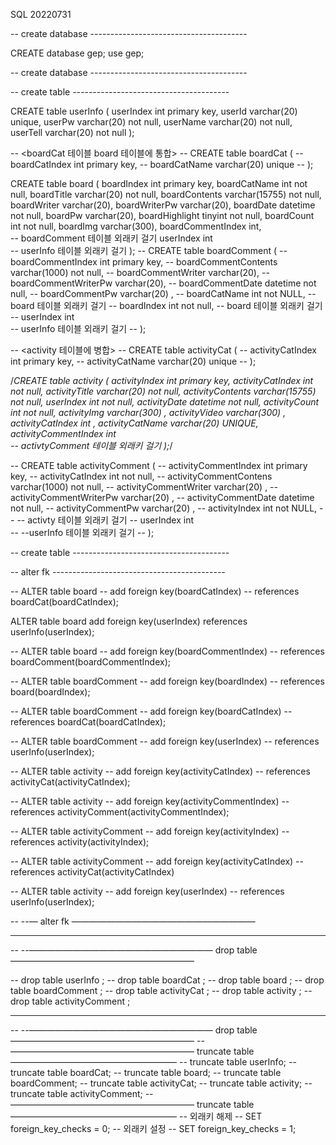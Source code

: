 SQL
20220731

-- create database ---------------------------------------

CREATE database gep;
use gep;

-- create database ---------------------------------------

-- create table ---------------------------------------

CREATE table userInfo (
   userIndex   int 			 primary key,
   userId      varchar(20)   unique,
   userPw      varchar(20)   not null,
   userName    varchar(20) 	 not null,
   userTell    varchar(20)   not null
);

-- <boardCat 테이블 board 테이블에 통합>
-- CREATE table boardCat (
--   boardCatIndex   int   primary key,
--   boardCatName   varchar(20) unique
-- );

CREATE table board (
   boardIndex         int              primary key,
   boardCatName       int              not null,
   boardTitle         varchar(20)      not null,
   boardContents      varchar(15755)   not null,
   boardWriter        varchar(20),
   boardWriterPw      varchar(20),
   boardDate          datetime         not null,
   boardPw            varchar(20),
   boardHighlight     tinyint          not null,
   boardCount         int              not null,
   boardImg           varchar(300),
   boardCommentIndex  int,   
   -- boardComment 테이블 외래키 걸기
   userIndex         int            
   -- userInfo 테이블 외래키 걸기
);
-- CREATE table boardComment (
--   boardCommentIndex       int             primary key,
--   boardCommentContents    varchar(1000)   not null,
--   boardCommentWriter      varchar(20),
--   boardCommentWriterPw    varchar(20),
--   boardCommentDate        datetime        not null,
--   boardCommentPw          varchar(20)      ,
--   boardCatName            int             not NULL,
--   board 테이블 외래키 걸기
--   boardIndex              int             not null,
--   board 테이블 외래키 걸기
--   userIndex               int            
--   userInfo 테이블 외래키 걸기
--   );

-- <activity 테이블에 병합>
-- CREATE table activityCat (
--   activityCatIndex   int         primary key,
--   activityCatName      varchar(20)   unique
-- );

/*CREATE table activity (
   activityIndex         int            primary key,
   activityCatIndex      int            not null,
   activityTitle         varchar(20)      not null,
   activityContents      varchar(15755)   not null,
   userIndex            int            not null,
   activityDate         datetime      not null,
   activityCount         int            not null,
   activityImg            varchar(300)   ,
   activityVideo         varchar(300)   ,
   activityCatIndex      int            ,
   activityCatName         varchar(20)      UNIQUE,
   activityCommentIndex   int            
   -- activtyComment 테이블 외래키 걸기
);*/

-- CREATE table activityComment (
--    activityCommentIndex    int            primary key,
--    activityCatIndex      int            not null,
--    activityCommentContens   varchar(1000)   not null,
--    activityCommentWriter   varchar(20)      ,
--    activityCommentWriterPw   varchar(20)      ,
--    activityCommentDate      datetime      not null,
--    activityCommentPw      varchar(20)      ,
--    activityIndex         int            not NULL,
--    -- activty 테이블 외래키 걸기
--    userIndex            int            
--    --userInfo 테이블 외래키 걸기
-- );

-- create table ---------------------------------------

-- alter fk -------------------------------------------

-- ALTER table board
-- add foreign key(boardCatIndex)
-- references    boardCat(boardCatIndex);

ALTER table board
add foreign key(userIndex)
references    userInfo(userIndex);

-- ALTER table board
-- add foreign key(boardCommentIndex)
-- references    boardComment(boardCommentIndex);

-- ALTER table boardComment 
-- add foreign key(boardIndex)
-- references board(boardIndex);

-- ALTER table boardComment 
-- add foreign key(boardCatIndex)
-- references boardCat(boardCatIndex);

-- ALTER table boardComment 
-- add foreign key(userIndex)
-- references userInfo(userIndex);

-- ALTER table activity 
-- add foreign key(activityCatIndex)
-- references    activityCat(activityCatIndex);

-- ALTER table activity
-- add foreign key(activityCommentIndex)
-- references activityComment(activityCommentIndex);

-- ALTER table activityComment
-- add foreign key(activityIndex)
-- references activity(activityIndex);

-- ALTER table activityComment
-- add foreign key(activityCatIndex)
-- references activityCat(activityCatIndex)

-- ALTER table activity
-- add foreign key(userIndex)
-- references userInfo(userIndex);

-- --— alter fk —————————————————————
-- --
-- --————————————————————— drop table —————————————————————

-- drop table userInfo ;
-- drop table boardCat ;
-- drop table board ;
-- drop table boardComment ;
-- drop table activityCat ;
-- drop table activity ;
-- drop table activityComment ;
-- --
-- --————————————————————— drop table —————————————————————
-- ————————————————————— truncate table ———————————————————
-- truncate table userInfo;
-- truncate table boardCat;
-- truncate table board;
-- truncate table boardComment;
-- truncate table activityCat;
-- truncate table activity;
-- truncate table activityComment;
-- ————————————————————— truncate table ———————————————————
-- 외래키 해제
-- SET foreign_key_checks = 0;
-- 외래키 설정
-- SET foreign_key_checks = 1;
